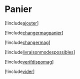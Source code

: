 # Panier

[!include[ajouter](panier.ajouter.autogen.md)]

[!include[changermagpanier](panier.changermagpanier.autogen.md)]

[!include[changermag](panier.changermag.autogen.md)]

[!include[livraisonmodespossibles](panier.livraisonmodespossibles.autogen.md)]

[!include[verifdispomag](panier.verifdispomag.autogen.md)]

[!include[vider](panier.vider.autogen.md)]


